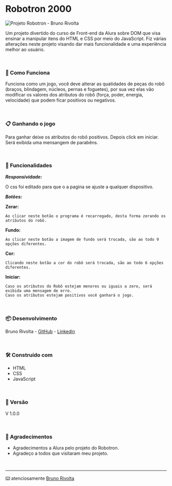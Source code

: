 # Robotron 2000

![Projeto Robotron - Bruno Rivolta](https://brunorivolta.x10.mx/projetos/robotron/img/projetoRobotron.gif)

Um projeto divertido do curso de Front-end da Alura sobre DOM que visa ensinar a manipular itens do HTML e CSS por meio do JavaScript. Fiz várias alterações neste projeto visando dar mais funcionalidade e uma experiência melhor ao usuário.

<br>

### 🚀 Como Funciona

Funciona como um jogo, você deve alterar as quatidades de peças do robô (braços, blindagem, núcleos, pernas e foguetes), por sua vez elas vão modificar os valores dos atributos do robô (força, poder, energia, velocidade) que podem ficar positivos ou negativos.

<br>

### 📋 Ganhando o jogo

Para ganhar deixe os atributos do robô positivos. Depois click em iniciar. Será exibida uma mensangem de parabêns.

<br>

### 🔧 Funcionalidades

***Responsividade:***

O css foi editado para que o a pagina se ajuste a qualquer dispositivo.

***Botões:***

**Zerar:** 

    Ao clicar neste botão o programa é recarregado, desta forma zerando os atributos do robô.

**Fundo:**

    Ao clicar neste botão a imagem de fundo será trocada, são ao todo 9 opções diferentes.

**Cor:** 

    Clicando neste botão a cor do robô será trocada, são ao todo 6 opções diferentes.

**Iniciar:**

    Caso os atributos do Robô estejam menores ou iguais a zero, será exibida uma mensagem de erro.
    Caso os atributos estejam positivos você ganhará o jogo.

<br>

### 📦 Desenvolvimento

Bruno Rivolta - [GitHub](https://github.com/BrunoRivolta)  -  [Linkedin](https://www.linkedin.com/in/brunorivolta/)

<br>

### 🛠️ Construído com

* HTML
* CSS
* JavaScript

<br>

### 📌 Versão

V 1.0.0

<br>

### 🎁 Agradecimentos

* Agradecimentos a Alura pelo projeto do Robotron.
* Agradeço a todos que visitaram meu projeto.

<br>

---

⌨️ atenciosamente [Bruno Rivolta](mailto:brrivolta@gmail.com)